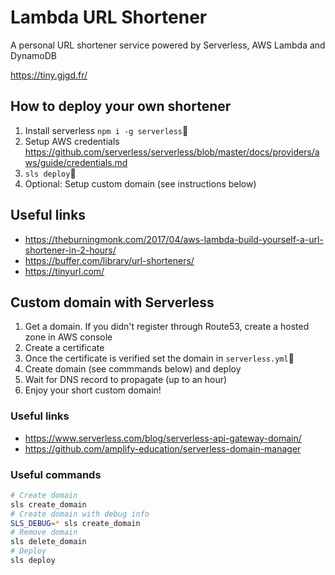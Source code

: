 # Lambda URL Shortener

A personal URL shortener service powered by Serverless, AWS Lambda and DynamoDB

https://tiny.gjgd.fr/

## How to deploy your own shortener

1) Install serverless `npm i -g serverless`
2) Setup AWS credentials https://github.com/serverless/serverless/blob/master/docs/providers/aws/guide/credentials.md
3) `sls deploy`
4) Optional: Setup custom domain (see instructions below)

## Useful links

- https://theburningmonk.com/2017/04/aws-lambda-build-yourself-a-url-shortener-in-2-hours/
- https://buffer.com/library/url-shorteners/
- https://tinyurl.com/

## Custom domain with Serverless

1) Get a domain. If you didn't register through Route53, create a hosted zone in AWS console
2) Create a certificate
3) Once the certificate is verified set the domain in `serverless.yml`
4) Create domain (see commmands below) and deploy
5) Wait for DNS record to propagate (up to an hour)
6) Enjoy your short custom domain!

### Useful links

- https://www.serverless.com/blog/serverless-api-gateway-domain/
- https://github.com/amplify-education/serverless-domain-manager

### Useful commands

```bash
# Create domain
sls create_domain
# Create domain with debug info
SLS_DEBUG=* sls create_domain
# Remove domain
sls delete_domain
# Deploy
sls deploy
```
